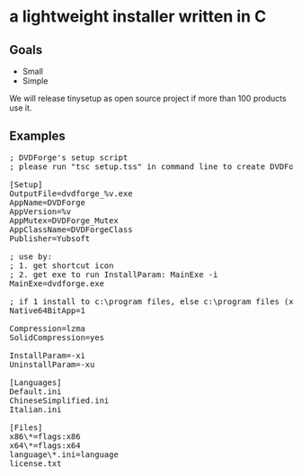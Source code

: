# a lightweight installer written in C

## Goals
* Small
* Simple

We will release tinysetup as open source project if more than 100 products use it.

## Examples
<pre>; DVDForge's setup script
; please run "tsc setup.tss" in command line to create DVDForge installer.

[Setup]
OutputFile=dvdforge_%v.exe
AppName=DVDForge
AppVersion=%v
AppMutex=DVDForge_Mutex
AppClassName=DVDForgeClass
Publisher=Yubsoft

; use by:
; 1. get shortcut icon
; 2. get exe to run InstallParam: MainExe -i
MainExe=dvdforge.exe

; if 1 install to c:\program files, else c:\program files (x86)
Native64BitApp=1

Compression=lzma
SolidCompression=yes

InstallParam=-xi
UninstallParam=-xu

[Languages]
Default.ini
ChineseSimplified.ini
Italian.ini

[Files]
x86\*=flags:x86
x64\*=flags:x64
language\*.ini=language
license.txt</pre>